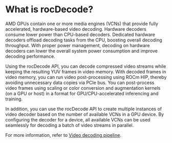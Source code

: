 # What is rocDecode?

AMD GPUs contain one or more media engines (VCNs) that provide fully accelerated, hardware-based
video decoding. Hardware decoders consume lower power than CPU-based decoders. Dedicated
hardware decoders offload decoding tasks from the CPU, boosting overall decoding throughput. With
proper power management, decoding on hardware decoders can lower the overall system power
consumption and improve decoding performance.

Using the rocDecode API, you can decode compressed video streams while keeping the resulting YUV
frames in video memory. With decoded frames in video memory, you can run video post-processing
using ROCm HIP, thereby avoiding unnecessary data copies via PCIe bus. You can post-process video
frames using scaling or color conversion and augmentation kernels (on a GPU or host) in a format for
GPU/CPU-accelerated inferencing and training.

In addition, you can use the rocDecode API to create multiple instances of video decoder based on the
number of available VCNs in a GPU device. By configuring the decoder for a device, all available
VCNs can be used seamlessly for decoding a batch of video streams in parallel.

For more information, refer to [Video decoding pipeline](./conceptual/video-decoding-pipeline.md).
